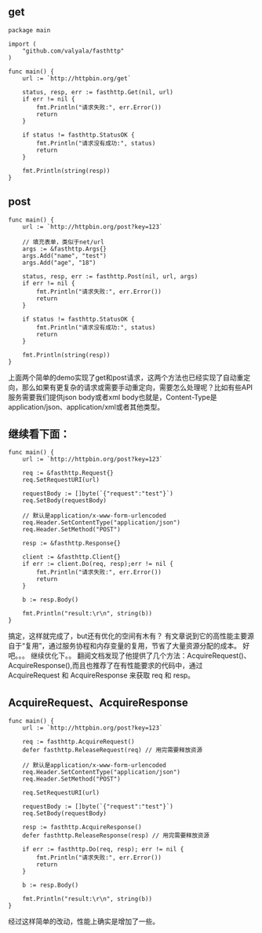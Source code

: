 

get
--------------
```golang
package main

import (
    "github.com/valyala/fasthttp"
)

func main() {
    url := `http://httpbin.org/get`

    status, resp, err := fasthttp.Get(nil, url)
    if err != nil {
        fmt.Println("请求失败:", err.Error())
        return
    }

    if status != fasthttp.StatusOK {
        fmt.Println("请求没有成功:", status)
        return
    }

    fmt.Println(string(resp))
}
````


post
--------------
```golang
func main() {
    url := `http://httpbin.org/post?key=123`
    
    // 填充表单，类似于net/url
    args := &fasthttp.Args{}
    args.Add("name", "test")
    args.Add("age", "18")

    status, resp, err := fasthttp.Post(nil, url, args)
    if err != nil {
        fmt.Println("请求失败:", err.Error())
        return
    }

    if status != fasthttp.StatusOK {
        fmt.Println("请求没有成功:", status)
        return
    }

    fmt.Println(string(resp))
}
```

上面两个简单的demo实现了get和post请求，这两个方法也已经实现了自动重定向，那么如果有更复杂的请求或需要手动重定向，需要怎么处理呢？比如有些API服务需要我们提供json body或者xml body也就是，Content-Type是application/json、application/xml或者其他类型。


继续看下面：
--------------
```golang
func main() {
    url := `http://httpbin.org/post?key=123`
    
    req := &fasthttp.Request{}
    req.SetRequestURI(url)
    
    requestBody := []byte(`{"request":"test"}`)
    req.SetBody(requestBody)

    // 默认是application/x-www-form-urlencoded
    req.Header.SetContentType("application/json")
    req.Header.SetMethod("POST")

    resp := &fasthttp.Response{}

    client := &fasthttp.Client{}
    if err := client.Do(req, resp);err != nil {
        fmt.Println("请求失败:", err.Error())
        return
    }

    b := resp.Body()

    fmt.Println("result:\r\n", string(b))
}
```


搞定，这样就完成了，but还有优化的空间有木有？
有文章说到它的高性能主要源自于“复用”，通过服务协程和内存变量的复用，节省了大量资源分配的成本。
好吧。。。 继续优化下。。
翻阅文档发现了他提供了几个方法：AcquireRequest()、AcquireResponse(),而且也推荐了在有性能要求的代码中，通过 AcquireRequest 和 AcquireResponse 来获取 req 和 resp。


AcquireRequest、AcquireResponse
--------------
```golang
func main() {
    url := `http://httpbin.org/post?key=123`

    req := fasthttp.AcquireRequest()
    defer fasthttp.ReleaseRequest(req) // 用完需要释放资源
    
    // 默认是application/x-www-form-urlencoded
    req.Header.SetContentType("application/json")
    req.Header.SetMethod("POST")
    
    req.SetRequestURI(url)
    
    requestBody := []byte(`{"request":"test"}`)
    req.SetBody(requestBody)

    resp := fasthttp.AcquireResponse()
    defer fasthttp.ReleaseResponse(resp) // 用完需要释放资源

    if err := fasthttp.Do(req, resp); err != nil {
        fmt.Println("请求失败:", err.Error())
        return
    }

    b := resp.Body()

    fmt.Println("result:\r\n", string(b))
}
```
经过这样简单的改动，性能上确实是增加了一些。

